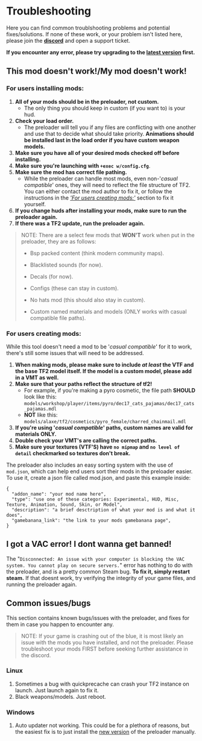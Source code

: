 # Troubleshooting
Here you can find common troublshooting problems and potential fixes/solutions. If none of these work, or your problem isn't listed here, please join the **[discord](https://discord.gg/64sNFhqUaB)** and open a support ticket.

**If you encounter any error, please try upgrading to the [latest version](https://github.com/cueki/casual-pre-loader/releases) first.**

## This mod doesn't work!/My mod doesn't work!

### For users installing mods:
1. **All of your mods should be in the preloader, not custom.**
    - The only thing you should keep in custom (if you want to) is your hud.
2. **Check your load order.**
    - The preloader will tell you if any files are conflicting with one another and use that to decide what should take priority. **Animations should be installed last in the load order if you have custom weapon models.**
3. **Make sure you have all of your desired mods checked off before installing.**
4. **Make sure you're launching with `+exec w/config.cfg`**.
5. **Make sure the mod has correct file pathing.**
    - While the preloader can handle most mods, even non-'*casual compatible*' ones, they will need to reflect the file structure of TF2. You can either contact the mod author to fix it, or follow the instructions in the [*'For users creating mods:'*](#for-users-creating-mods) section to fix it yourself.
6. **If you change huds after installing your mods, make sure to run the preloader again.**
7. **If there was a TF2 update, run the preloader again.**
> NOTE: There are a select few mods that **WON'T** work when put in the preloader, they are as follows:
> 
> - Bsp packed content (think modern community maps).
> 
> - Blacklisted sounds (for now).
> 
> - Decals (for now).
> 
> - Configs (these can stay in custom).
> 
> - No hats mod (this should also stay in custom).
> 
> - Custom named materials and models (ONLY works with casual compatible file paths).
<!-- i know it looks strange, but this is how it needs to be formatted for the list to be nested within the blockquote. im sorry -->

### For users creating mods:
While this tool doesn't need a mod to be '*casual compatible*' for it to work, there's still some issues that will need to be addressed. <br>

1. **When making mods, please make sure to include *at least* the VTF and the base TF2 model itself. If the model is a custom model, please add in a VMT as well.**
2. **Make sure that your paths reflect the structure of tf2!**
    - For example, if you're making a pyro cosmetic, the file path **SHOULD** look like this: `models/workshop/player/items/pyro/dec17_cats_pajamas/dec17_cats_pajamas.mdl`
    - **NOT** like this: `models/alaxe/tf2/cosmetics/pyro_female/charred_chainmail.mdl`
3. **If you're using '*casual compatible*' paths, custom names are valid for materials ONLY.**
4. **Double check your VMT's are calling the correct paths.**
5. **Make sure your textures (VTF'S) have `no mipmap` and `no level of detail` checkmarked so textures don't break.**

The preloader also includes an easy sorting system with the use of `mod.json`, which can help end users sort their mods in the preloader easier. To use it, create a json file called mod.json, and paste this example inside: <br>
```
{
  "addon_name": "your mod name here",
  "type": "use one of these categories: Experimental, HUD, Misc, Texture, Animation, Sound, Skin, or Model",
  "description": "a brief desctription of what your mod is and what it does",
  "gamebanana_link": "the link to your mods gamebanana page",
}
```

## I got a VAC error! I dont wanna get banned!
The "`Disconnected: An issue with your computer is blocking the VAC system. You cannot play on secure servers.`" error has nothing to do with the preloader, and is a pretty common Steam bug. **To fix it, simply restart steam.** If that doesnt work, try verifying the integrity of your game files, and running the preloader again.

## Common issues/bugs
This section contains known bugs/issues with the preloader, and fixes for them in case you happen to encounter any.
>NOTE:
If your game is crashing out of the blue, it is most likely an issue with the mods you have installed, and not the preloader. Please troubleshoot your mods FIRST before seeking further assistance in the discord.

### Linux
1. Sometimes a bug with quickprecache can crash your TF2 instance on launch. Just launch again to fix it.
2. Black weapons/models. Just reboot.

### Windows
1. Auto updater not working. This could be for a plethora of reasons, but the easiest fix is to just install the [new version](https://github.com/cueki/casual-pre-loader/releases) of the preloader manually.
